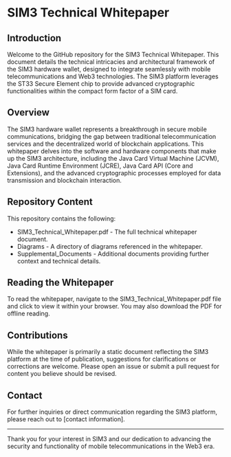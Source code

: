 # SIM3 Technical Whitepaper

## Introduction

Welcome to the GitHub repository for the SIM3 Technical Whitepaper. This document details the technical intricacies and architectural framework of the SIM3 hardware wallet, designed to integrate seamlessly with mobile telecommunications and Web3 technologies. The SIM3 platform leverages the ST33 Secure Element chip to provide advanced cryptographic functionalities within the compact form factor of a SIM card.

## Overview

The SIM3 hardware wallet represents a breakthrough in secure mobile communications, bridging the gap between traditional telecommunication services and the decentralized world of blockchain applications. This whitepaper delves into the software and hardware components that make up the SIM3 architecture, including the Java Card Virtual Machine (JCVM), Java Card Runtime Environment (JCRE), Java Card API (Core and Extensions), and the advanced cryptographic processes employed for data transmission and blockchain interaction.

## Repository Content

This repository contains the following:

- SIM3_Technical_Whitepaper.pdf - The full technical whitepaper document.
- Diagrams - A directory of diagrams referenced in the whitepaper.
- Supplemental_Documents - Additional documents providing further context and technical details.

## Reading the Whitepaper

To read the whitepaper, navigate to the SIM3_Technical_Whitepaper.pdf file and click to view it within your browser. You may also download the PDF for offline reading.

## Contributions

While the whitepaper is primarily a static document reflecting the SIM3 platform at the time of publication, suggestions for clarifications or corrections are welcome. Please open an issue or submit a pull request for content you believe should be revised.

## Contact

For further inquiries or direct communication regarding the SIM3 platform, please reach out to [contact information].

---

Thank you for your interest in SIM3 and our dedication to advancing the security and functionality of mobile telecommunications in the Web3 era.
